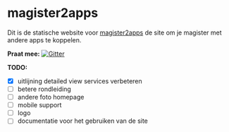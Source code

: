 # magister2apps
Dit is de statische website voor [magister2apps](http://magister2apps.nl) de site om je magister met andere apps te koppelen.

**Praat mee:**
[![Gitter](https://badges.gitter.im/Join%20Chat.svg)](https://gitter.im/magister2apps?utm_source=badge&utm_medium=badge&utm_campaign=pr-badge)

**TODO:**
- [x] uitlijning detailed view services verbeteren
- [ ] betere rondleiding
- [ ] andere foto homepage
- [ ] mobile support
- [ ] logo
- [ ] documentatie voor het gebruiken van de site
